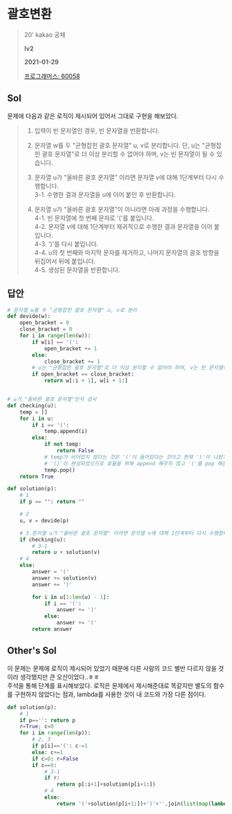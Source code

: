 # 괄호변환
> 20' kakao 공채  
>
> **lv2**
>
> **2021-01-29**
>
> [프로그래머스: 60058](https://programmers.co.kr/learn/courses/30/lessons/60058)


## Sol

문제에 다음과 같은 로직이 제시되어 있어서 그대로 구현을 해보았다.


> 1. 입력이 빈 문자열인 경우, 빈 문자열을 반환합니다. 
> 2. 문자열 w를 두 "균형잡힌 괄호 문자열" u, v로 분리합니다. 단, u는 "균형잡힌 괄호 문자열"로 더 이상 분리할 수 없어야 하며, v는 빈 문자열이 될 수 있습니다. 
> 3. 문자열 u가 "올바른 괄호 문자열" 이라면 문자열 v에 대해 1단계부터 다시 수행합니다.   
>    3-1. 수행한 결과 문자열을 u에 이어 붙인 후 반환합니다.
> 
> 4. 문자열 u가 "올바른 괄호 문자열"이 아니라면 아래 과정을 수행합니다.   
> 4-1. 빈 문자열에 첫 번째 문자로 '('를 붙입니다.   
>   4-2. 문자열 v에 대해 1단계부터 재귀적으로 수행한 결과 문자열을 이어 붙입니다.   
>   4-3. ')'를 다시 붙입니다.   
>   4-4. u의 첫 번째와 마지막 문자를 제거하고, 나머지 문자열의 괄호 방향을 뒤집어서 뒤에 붙입니다.   
>   4-5. 생성된 문자열을 반환합니다.  


## 답안
```python
# 문자열 w를 두 "균형잡힌 괄호 문자열" u, v로 분리
def devide(w):
    open_bracket = 0
    close_bracket = 0
    for i in range(len(w)):
        if w[i] == '(':
            open_bracket += 1
        else:
            close_bracket += 1
        # u는 "균형잡힌 괄호 문자열"로 더 이상 분리할 수 없어야 하며, v는 빈 문자열이 될 수 있습니다.
        if open_bracket == close_bracket:
            return w[:i + 1], w[i + 1:]


# u가 "올바른 괄호 문자열"인지 검사
def checking(u):
    temp = []
    for i in u:
        if i == '(':
            temp.append(i)
        else:
            if not temp:
                return False
            # temp가 비어있지 않다는 것은 '('이 들어있다는 것이고 현재 ')'이 나왔기에 else문에 들어온 것이므로
            # '()'이 완성되었으므로 효율을 위해 append 해주지 않고 '('를 pop 해줌
            temp.pop()
    return True

def solution(p):
    # 1
    if p == "": return ""

    # 2
    u, v = devide(p)

    # 3.문자열 u가 "올바른 괄호 문자열" 이라면 문자열 v에 대해 1단계부터 다시 수행합니다.
    if checking(u):
        # 3-1
        return u + solution(v)
    # 4
    else:
        answer = '('
        answer += solution(v)
        answer += ')'

        for i in u[1:len(u) - 1]:
            if i == '(':
                answer += ')'
            else:
                answer += '('
        return answer
```


## Other's Sol


이 문제는 문제에 로직이 제시되어 있었기 때문에 다른 사람의 코드 별반 다르지 않을 것이라 생각했지만 큰 오산이었다..ㅎㅎ  
주석을 통해 단계를 표시해보았다. 로직은 문제에서 제시해준대로 똑같지만 별도의 함수를 구현하지 않았다는 점과, lambda를 사용한 것이 내 코드와 가장 다른 점이다.


```python
def solution(p):
    # 1
    if p=='': return p
    r=True; c=0
    for i in range(len(p)):
        # 2, 3
        if p[i]=='(': c-=1
        else: c+=1
        if c>0: r=False
        if c==0:
            # 3-1
            if r:
                return p[:i+1]+solution(p[i+1:])
            # 4
            else:
                return '('+solution(p[i+1:])+')'+''.join(list(map(lambda x:'(' if x==')' else ')',p[1:i]) ))
```